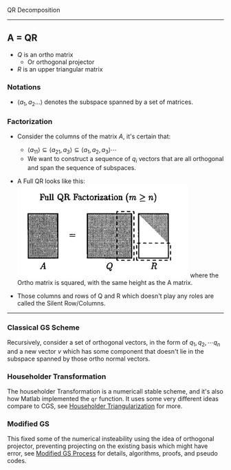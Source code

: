 QR Decomposition 

---

## A = QR
* $Q$ is an ortho matrix
	* Or orthogonal projector
* $R$ is an upper triangular matrix 

### Notations
* $\langle a_1, a_2...\rangle$ denotes the subspace spanned by a set of matrices. 

### Factorization
* Consider the columns of the matrix $A$, it's certain that: 
	* $\langle a_11\rangle\subseteq \langle a_21, a_3\rangle \subseteq \langle a_1, a_2, a_3\rangle \cdots$
	* We want to construct a sequence of $q_i$ vectors that are all orthogonal and span the sequence of subspaces. 

* A Full QR looks like this: ![fullQR](../../../Assets/fullQR.png) where the Ortho matrix is squared, with the same height as the A matrix. 
* Those columns and rows of Q and R which doesn't play any roles are called the Silent Row/Columns. 


--- 

### Classical GS Scheme

Recursively, consider a set of orthogonal vectors, in the form of $q_1, q_2, \cdots q_n$ and a new vector $v$ which has some component that doesn't lie in the subspace spanned by those ortho normal vectors. 


### Householder Transformation

The householder Transformation is a numericall stable scheme, and it's also how Matlab implemented the `qr` function. It uses some very different ideas compare to CGS, see [Householder Triangularization](../../Hessenberg%20Form/Householder%20Triangularization.md) for more. 

### Modified GS 

This fixed some of the numerical insteability using the idea of orthogonal projector, preventing projecting on the existing basis which might have error, see [Modified GS Process](../../QR%20Decomposition/Modified%20GS%20Process.md) for details, algorithms, proofs, and pseudo codes. 